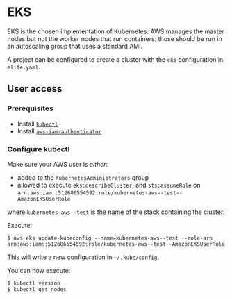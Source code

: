 # EKS

EKS is the chosen implementation of Kubernetes: AWS manages the master nodes but not the worker nodes that run containers; those should be run in an autoscaling group that uses a standard AMI.

A project can be configured to create a cluster with the `eks` configuration in `elife.yaml`.

## User access

### Prerequisites

- Install [`kubectl`](https://kubernetes.io/docs/tasks/tools/install-kubectl/)
- Install [`aws-iam-authenticator`](https://docs.aws.amazon.com/eks/latest/userguide/install-aws-iam-authenticator.html)

### Configure kubectl

Make sure your AWS user is _either_:

- added to the `KubernetesAdministrators` group
- allowed to execute `eks:describeCluster`, and `sts:assumeRole` on `arn:aws:iam::512686554592:role/kubernetes-aws--test--AmazonEKSUserRole`

where `kubernetes-aws--test` is the name of the stack containing the cluster.

Execute:

```
$ aws eks update-kubeconfig --name=kubernetes-aws--test --role-arn arn:aws:iam::512686554592:role/kubernetes-aws--test--AmazonEKSUserRole
```

This will write a new configuration in `~/.kube/config`.

You can now execute:
```
$ kubectl version
$ kubectl get nodes
```
